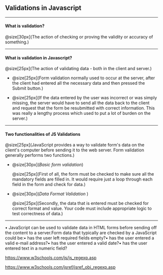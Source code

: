 ## Validations in Javascript



---

#### What is validation?

@size[30px](The action of checking or proving the validity or accuracy of something.)

---

#### What is validation in Javascript?

@size[25px](The action of validating data - both in the client and server.)

- @size[25px](Form validation normally used to occur at the server, after the client had entered    all the necessary data and then pressed the Submit button.)

- @size[25px](If the data entered by the user was incorrect or was simply missing, the server       would have to send all the data back to the client and request that the form be resubmitted       with correct information. This was really a lengthy process which used to put a lot of burden     on the server.)

---

#### Two functionalities of JS Validations

@size[25px](JavaScript provides a way to validate form's data on the client's computer before sending it to the web server. Form validation generally performs two functions.)

- @size[30px](*Basic form validation*)

    @size[25px](First of all, the form must be checked to make sure all the mandatory fields are filled in. It would require just a loop through each field in the form and check for data.)

- @size[30px](*Data Format Validation* )

    @size[25px](Secondly, the data that is entered must be checked for correct format and value. Your code must include appropriate logic to test correctness of data.)

 ---




• JavaScript can be used to validate data in HTML forms before sending off the content to a server.Form data that typically are checked by a JavaScript could be:• has the user left required fields empty?• has the user entered a valid e-mail address?• has the user entered a valid date?• has the user entered text in a numeric field?

https://www.w3schools.com/js/js_regexp.asp

https://www.w3schools.com/jsref/jsref_obj_regexp.asp